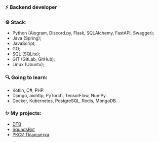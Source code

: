 ### ⚡ Backend developer
### ⚙ Stack:
- Python (Aiogram, Discord.py, Flask, SQLAlchemy, FastAPI, Swagger);
- Java (Spring);
- JavaScript;
- GO;
- SQL (SQLite);
- GIT (GitLab, GitHub);
- Linux (Ubuntu);

### 🔍 Going to learn:
  - Kotlin, C#, PHP.
  - Django, aiohttp, PyTorch, TensorFlow, NumPy.
  - Docker, Kubernetes, PostgreSQL, Redis, MongoDB.

### ✨ My projects:
- [DTB](https://discord.gg/ZWfHS8P7GU)
- [SquadsBot](https://squadsbot.ru/)
- [РКСИ Планшетка](https://t.me/RKSIplanshetkabot)


<!--
**yaroniks/yaroniks** is a ✨ _special_ ✨ repository because its `README.md` (this file) appears on your GitHub profile.

Here are some ideas to get you started:

- 🔭 I’m currently working on ...
- 🌱 I’m currently learning ...
- 👯 I’m looking to collaborate on ...
- 🤔 I’m looking for help with ...
- 💬 Ask me about ...
- 📫 How to reach me: ...
- 😄 Pronouns: ...
- ⚡ Fun fact: ...
-->
